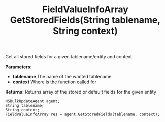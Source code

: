 ﻿---
uid: crmscript_ref_NSBulkUpdateAgent_GetStoredFields
title: FieldValueInfoArray GetStoredFields(String tablename, String context)
intellisense: NSBulkUpdateAgent.GetStoredFields
keywords: NSBulkUpdateAgent, GetStoredFields
so.topic: reference
---

Get all stored fields for a given tablename/entity and context

**Parameters:**
 - **tablename** The name of the wanted tablename
 - **context** Where is the function called for

**Returns:** Returns array of the stored or default fields for the given entity

```crmscript
NSBulkUpdateAgent agent;
String tablename;
String context;
FieldValueInfoArray res = agent.GetStoredFields(tablename, context);
```

